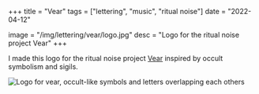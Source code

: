 +++
title = "Vear"
tags = ["lettering", "music", "ritual noise"]
date = "2022-04-12"

image = "/img/lettering/vear/logo.jpg"
desc = "Logo for the ritual noise project Vear"
+++

I made this logo for the ritual noise project [Vear](https://vear.bandcamp.com/) inspired by occult symbolism and sigils.

![Logo for vear, occult-like symbols and letters overlapping each others](/img/lettering/vear/logo.jpg "Logo for vear, occult-like symbols and letters overlapping each others")
